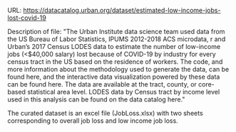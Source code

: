 
URL: https://datacatalog.urban.org/dataset/estimated-low-income-jobs-lost-covid-19

Description of file: 
"The Urban Institute data science team used data from the US Bureau of Labor Statistics, IPUMS 2012-2018 ACS microdata, r and Urban’s 2017 Census LODES data 
to estimate the number of low-income jobs (<$40,000 salary) lost because of COVID-19 by industry for every census tract in the US based on the residence of 
workers. The code, and more information about the methodology used to generate the data, can be found here, and the interactive data visualization powered 
by these data can be found here. The data are available at the tract, county, or core-based statistical area level. LODES data by Census tract by income level 
used in this analysis can be found on the data catalog here."

The curated dataset is an excel file (JobLoss.xlsx) with two sheets corresponding to overall job loss and low income job loss.
